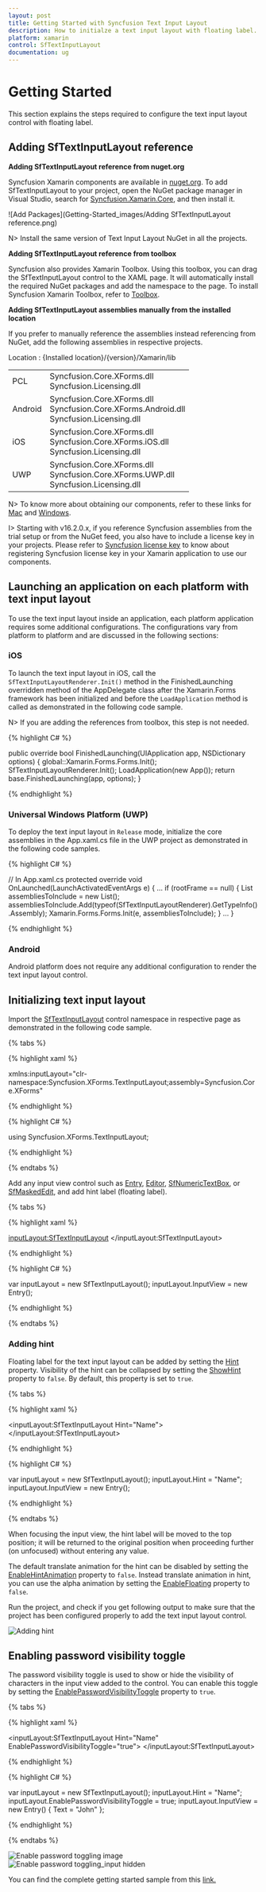 ```yaml
---
layout: post
title: Getting Started with Syncfusion Text Input Layout
description: How to initialze a text input layout with floating label.
platform: xamarin
control: SfTextInputLayout
documentation: ug
---
```


# Getting Started

This section explains the steps required to configure the text input layout control with floating label.

## Adding SfTextInputLayout reference

**Adding SfTextInputLayout reference from nuget.org**

Syncfusion Xamarin components are available in [nuget.org](https://www.nuget.org/). To add SfTextInputLayout to your project, open the NuGet package manager in Visual Studio, search for [Syncfusion.Xamarin.Core](https://www.nuget.org/packages/Syncfusion.Xamarin.Core), and then install it.

![Add Packages](Getting-Started_images/Adding SfTextInputLayout reference.png)

N> Install the same version of Text Input Layout NuGet in all the projects.

**Adding SfTextInputLayout reference from toolbox**

Syncfusion also provides Xamarin Toolbox. Using this toolbox, you can drag the SfTextInputLayout control to the XAML page. It will automatically install the required NuGet packages and add the namespace to the page. To install Syncfusion Xamarin Toolbox, refer to [Toolbox](https://help.syncfusion.com/xamarin/utility#toolbox).

**Adding SfTextInputLayout assemblies manually from the installed location**

If you prefer to manually reference the assemblies instead referencing from NuGet, add the following assemblies in respective projects.

Location : {Installed location}/{version}/Xamarin/lib

<table>
<tr>
<td>PCL</td>
<td>Syncfusion.Core.XForms.dll<br/>Syncfusion.Licensing.dll<br/></td>
</tr>
<tr>
<td>Android</td>
<td>Syncfusion.Core.XForms.dll<br/>Syncfusion.Core.XForms.Android.dll<br/>Syncfusion.Licensing.dll<br/></td>
</tr>
<tr>
<td>iOS</td>
<td>Syncfusion.Core.XForms.dll<br/>Syncfusion.Core.XForms.iOS.dll<br/>Syncfusion.Licensing.dll<br/></td>
</tr>
<tr>
<td>UWP</td>
<td>Syncfusion.Core.XForms.dll<br/>Syncfusion.Core.XForms.UWP.dll<br/>Syncfusion.Licensing.dll<br/></td>
</tr>
</table>

N> To know more about obtaining our components, refer to these links for [Mac](https://help.syncfusion.com/xamarin/introduction/download-and-installation/mac/) and [Windows](https://help.syncfusion.com/xamarin/introduction/download-and-installation/windows/).

I> Starting with v16.2.0.x, if you reference Syncfusion assemblies from the trial setup or from the NuGet feed, you also have to include a license key in your projects. Please refer to [Syncfusion license key](https://help.syncfusion.com/common/essential-studio/licensing/license-key/) to know about registering Syncfusion license key in your Xamarin application to use our components.

## Launching an application on each platform with text input layout

To use the text input layout inside an application, each platform application requires some additional configurations. The configurations vary from platform to platform and are discussed in the following sections:

### iOS

To launch the text input layout in iOS, call the `SfTextInputLayoutRenderer.Init()` method in the FinishedLaunching overridden method of the AppDelegate class after the Xamarin.Forms framework has been initialized and before the `LoadApplication` method is called as demonstrated in the following code sample.

N> If you are adding the references from toolbox, this step is not needed.

{% highlight C# %} 

public override bool FinishedLaunching(UIApplication app, NSDictionary options)
{
    global::Xamarin.Forms.Forms.Init();
    SfTextInputLayoutRenderer.Init();
    LoadApplication(new App());
    return base.FinishedLaunching(app, options);
} 

{% endhighlight %}


### Universal Windows Platform (UWP)

To deploy the text input layout in `Release` mode, initialize the core assemblies in the App.xaml.cs file in the UWP project as demonstrated in the following code samples.

{% highlight C# %} 

// In App.xaml.cs 
protected override void OnLaunched(LaunchActivatedEventArgs e)
{ 
   … 
   if (rootFrame == null) 
   { 
      List<Assembly> assembliesToInclude = new List<Assembly>();
      assembliesToInclude.Add(typeof(SfTextInputLayoutRenderer).GetTypeInfo().Assembly);
      Xamarin.Forms.Forms.Init(e, assembliesToInclude);
   } 
   … 
}

{% endhighlight %}

### Android

Android platform does not require any additional configuration to render the text input layout control.

## Initializing text input layout

Import the [SfTextInputLayout](https://help.syncfusion.com/cr/xamarin/Syncfusion.Core.XForms~Syncfusion.XForms.TextInputLayout.SfTextInputLayout.html) control namespace in respective page as demonstrated in the following code sample.

{% tabs %} 

{% highlight xaml %} 

xmlns:inputLayout="clr-namespace:Syncfusion.XForms.TextInputLayout;assembly=Syncfusion.Core.XForms"  

{% endhighlight %}

{% highlight C# %} 

using Syncfusion.XForms.TextInputLayout; 

{% endhighlight %}

{% endtabs %}

Add any input view control such as [Entry](https://docs.microsoft.com/en-us/xamarin/xamarin-forms/user-interface/text/entry), [Editor](https://docs.microsoft.com/en-us/xamarin/xamarin-forms/user-interface/text/editor), [SfNumericTextBox](https://help.syncfusion.com/xamarin/sfnumerictextbox/overview), or [SfMaskedEdit](https://help.syncfusion.com/xamarin/sfmaskededit/overview), and add hint label (floating label).

{% tabs %} 

{% highlight xaml %} 

<inputLayout:SfTextInputLayout>
   <Entry />
</inputLayout:SfTextInputLayout>  

{% endhighlight %}

{% highlight C# %} 

var inputLayout = new SfTextInputLayout();
inputLayout.InputView = new Entry(); 

{% endhighlight %}

{% endtabs %}

### Adding hint
Floating label for the text input layout can be added by setting the [Hint](https://help.syncfusion.com/cr/cref_files/xamarin/Syncfusion.Core.XForms~Syncfusion.XForms.TextInputLayout.SfTextInputLayout~Hint.html) property. Visibility of the hint can be collapsed by setting the [ShowHint](https://help.syncfusion.com/cr/cref_files/xamarin/Syncfusion.Core.XForms~Syncfusion.XForms.TextInputLayout.SfTextInputLayout~ShowHint.html) property to `false`. By default, this property is set to `true`.

{% tabs %} 

{% highlight xaml %} 

<inputLayout:SfTextInputLayout
   Hint="Name">
   <Entry />
</inputLayout:SfTextInputLayout>  

{% endhighlight %}

{% highlight C# %} 

var inputLayout = new SfTextInputLayout();
inputLayout.Hint = "Name"; 
inputLayout.InputView = new Entry(); 

{% endhighlight %}

{% endtabs %}

When focusing the input view, the hint label will be moved to the top position; it will be returned to the original position when proceeding further (on unfocused) without entering any value.

The default translate animation for the hint can be disabled by setting the [EnableHintAnimation](https://help.syncfusion.com/cr/cref_files/xamarin/Syncfusion.Core.XForms~Syncfusion.XForms.TextInputLayout.SfTextInputLayout~EnableHintAnimation.html) property to `false`. Instead translate animation in hint, you can use the alpha animation by setting the [EnableFloating](https://help.syncfusion.com/cr/cref_files/xamarin/Syncfusion.Core.XForms~Syncfusion.XForms.TextInputLayout.SfTextInputLayout~EnableFloating.html) property to `false`.


Run the project, and check if you get following output to make sure that the project has been configured properly to add the text input layout control.

![Adding hint](Getting-Started_images/hint.gif)

## Enabling password visibility toggle

The password visibility toggle is used to show or hide the visibility of characters in the input view added to the control. You can enable this toggle by setting the [EnablePasswordVisibilityToggle](https://help.syncfusion.com/cr/cref_files/xamarin/Syncfusion.Core.XForms~Syncfusion.XForms.TextInputLayout.SfTextInputLayout~EnablePasswordVisibilityToggle.html) property to `true`.

{% tabs %} 

{% highlight xaml %} 

<inputLayout:SfTextInputLayout
    Hint="Name"
    EnablePasswordVisibilityToggle="true">
    <Entry Text="John" />
</inputLayout:SfTextInputLayout>  
 
{% endhighlight %}

{% highlight C# %} 

var inputLayout = new SfTextInputLayout();
inputLayout.Hint = "Name";
inputLayout.EnablePasswordVisibilityToggle = true;
inputLayout.InputView = new Entry() { Text = "John" }; 

{% endhighlight %}

{% endtabs %}

![Enable password toggling image](Getting-Started_images/textInput_getting_img4.png)
![Enable password toggling_input hidden](Getting-Started_images/textInput_getting_img5.png)

You can find the complete getting started sample from this [link.]( https://s3.amazonaws.com/files2.syncfusion.com/Xamarin.Forms/Samples/TextInputLayout.zip)